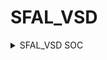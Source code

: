 # SFAL_VSD
<details>
  <Summary> SFAL_VSD SOC</summary>

  This project is to create an SOC from specifications to netlist.

<details>
  <Summary> Day 0: Tools Installation</summary>

  All the instructions for installation of required tools can be found here:

  **System Check**
    -6GB RAM, 50 GB HDD
    -Ubuntu 20.04+
    -4vCPU
    
  **TOOL CHECK**
  **Yosys**
    -$ sudo apt-get update
    -$ git clone https://github.com/YosysHQ/yosys.git
    -$ cd yosys
    -$ sudo apt install make (If make is not installed please install it) 
    -$ sudo apt-get install build-essential clang bison flex \
        libreadline-dev gawk tcl-dev libffi-dev git \
        graphviz xdot pkg-config python3 libboost-system-dev \
        libboost-python-dev libboost-filesystem-dev zlib1g-dev
    -$ make config-gcc
    -$ make 
    -$ sudo make install
    
  **Iverilog** - Steps to install iverilog
    -sudo apt-get update
    -sudo apt-get install iverilog
    
  **GTKWAVE** - Steps to install gtkwave
    -sudo apt-get update
    -sudo apt install gtkwave


